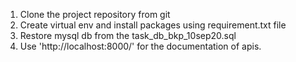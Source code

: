 1. Clone the project repository from git
2. Create virtual env and install packages using requirement.txt file
3. Restore mysql db from the task_db_bkp_10sep20.sql
4. Use 'http://localhost:8000/' for the documentation of apis.